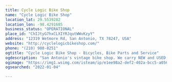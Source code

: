 ```yaml
---
title: Cycle Logic Bike Shop
name: "Cycle Logic Bike Shop"
location_lat: 29.5539282
location_lon: -98.4291685
business_status: "OPERATIONAL"
place_id: "ChIJtyG7hxCLXIYRJqutWWvKzyY"
address: "12319 Wetmore Rd, San Antonio, TX 78247, USA"
website: "http://cyclelogicbikeshop.com/"
phone: "(210) 980-8251"
ogtitle: "Cycle Logic Bike Shop - Bicycles, Bike Parts and Service"
ogdescription: "San Antonio's vintage bike shop. We carry NEW and USED bikes including, BMX bikes, Road bikes, Mountain Bikes, Parts and more, as well Service and Repair bikes."
ogimage: "https://img1.wsimg.com/isteam/ip/e1ee98a2-def2-402a-bcc5-a056fd403917/Spider-Mountain-jump.jpg"
ogsearched: "2022-01-04"

---
```

